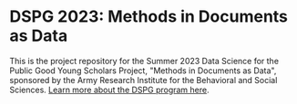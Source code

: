 # DSPG 2023: Methods in Documents as Data

This is the project repository for the Summer 2023 Data Science for the Public Good Young Scholars Project, "Methods in Documents as Data", sponsored by the Army Research Institute for the Behavioral and Social Sciences. [Learn more about the DSPG program here](https://biocomplexity.virginia.edu/data-science-public-good-young-scholars-program).
